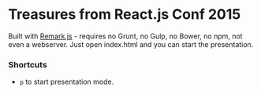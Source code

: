 Treasures from React.js Conf 2015
=================================

Built with [Remark.js](https://github.com/gnab/remark) - requires no Grunt, no Gulp, no Bower, no npm, not even a webserver. Just open index.html and you can start the presentation.

### Shortcuts
+ `p` to start presentation mode.
